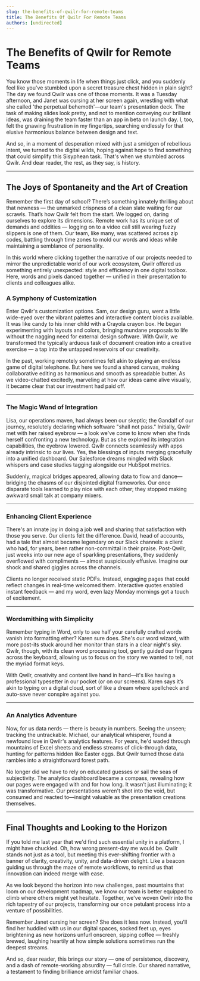 ```yaml
---
slug: the-benefits-of-qwilr-for-remote-teams
title: The Benefits Of Qwilr For Remote Teams
authors: [undirected]
---
```



# The Benefits of Qwilr for Remote Teams

You know those moments in life when things just click, and you suddenly feel like you've stumbled upon a secret treasure chest hidden in plain sight? The day we found Qwilr was one of those moments. It was a Tuesday afternoon, and Janet was cursing at her screen again, wrestling with what she called 'the perpetual behemoth'—our team's presentation deck. The task of making slides look pretty, and not to mention conveying our brilliant ideas, was draining the team faster than an app in beta on launch day. I, too, felt the gnawing frustration in my fingertips, searching endlessly for that elusive harmonious balance between design and text.

And so, in a moment of desperation mixed with just a smidgen of rebellious intent, we turned to the digital wilds, hoping against hope to find something that could simplify this Sisyphean task. That's when we stumbled across Qwilr. And dear reader, the rest, as they say, is history.

---

## The Joys of Spontaneity and the Art of Creation

Remember the first day of school? There’s something innately thrilling about that newness — the unmarked crispness of a clean slate waiting for our scrawls. That’s how Qwilr felt from the start. We logged on, daring ourselves to explore its dimensions. Remote work has its unique set of demands and oddities — logging on to a video call still wearing fuzzy slippers is one of them. Our team, like many, was scattered across zip codes, battling through time zones to mold our words and ideas while maintaining a semblance of personality.

In this world where clicking together the narrative of our projects needed to mirror the unpredictable world of our work ecosystem, Qwilr offered us something entirely unexpected: style and efficiency in one digital toolbox. Here, words and pixels danced together — unified in their presentation to clients and colleagues alike.

### A Symphony of Customization

Enter Qwilr's customization options. Sam, our design guru, went a little wide-eyed over the vibrant palettes and interactive content blocks available. It was like candy to his inner child with a Crayola crayon box. He began experimenting with layouts and colors, bringing mundane proposals to life without the nagging need for external design software. With Qwilr, we transformed the typically arduous task of document creation into a creative exercise — a tap into the untapped reservoirs of our creativity.

In the past, working remotely sometimes felt akin to playing an endless game of digital telephone. But here we found a shared canvas, making collaborative editing as harmonious and smooth as spreadable butter. As we video-chatted excitedly, marveling at how our ideas came alive visually, it became clear that our investment had paid off.

---

### The Magic Wand of Integration

Lisa, our operations maven, had always been our skeptic; the Gandalf of our journey, resolutely declaring which software "shall not pass." Initially, Qwilr met with her raised eyebrow — a look we've come to know when she finds herself confronting a new technology. But as she explored its integration capabilities, the eyebrow lowered. Qwilr connects seamlessly with apps already intrinsic to our lives. Yes, the blessings of inputs merging gracefully into a unified dashboard. Our Salesforce dreams mingled with Slack whispers and case studies tagging alongside our HubSpot metrics. 

Suddenly, magical bridges appeared, allowing data to flow and dance—bridging the chasms of our disjointed digital frameworks. Our once disparate tools learned to play nice with each other; they stopped making awkward small talk at company mixers.

---

### Enhancing Client Experience

There's an innate joy in doing a job well and sharing that satisfaction with those you serve. Our clients felt the difference. David, head of accounts, had a tale that almost became legendary on our Slack channels: a client who had, for years, been rather non-committal in their praise. Post-Qwilr, just weeks into our new age of sparkling presentations, they suddenly overflowed with compliments — almost suspiciously effusive. Imagine our shock and shared giggles across the channels.

Clients no longer received static PDFs. Instead, engaging pages that could reflect changes in real-time welcomed them. Interactive quotes enabled instant feedback — and my word, even lazy Monday mornings got a touch of excitement.

---

### Wordsmithing with Simplicity

Remember typing in Word, only to see half your carefully crafted words vanish into formatting ether? Karen sure does. She's our word wizard, with more post-its stuck around her monitor than stars in a clear night's sky. Qwilr, though, with its clean word processing tool, gently guided our fingers across the keyboard, allowing us to focus on the story we wanted to tell, not the myriad format keys.

With Qwilr, creativity and content live hand in hand—it's like having a professional typesetter in our pocket (or on our screens). Karen says it’s akin to typing on a digital cloud, sort of like a dream where spellcheck and auto-save never conspire against you.

---

### An Analytics Adventure

Now, for us data nerds — there is beauty in numbers. Seeing the unseen; tracking the untrackable. Michael, our analytical whisperer, found a newfound love in Qwilr's analytics features. For years, he'd waded through mountains of Excel sheets and endless streams of click-through data, hunting for patterns hidden like Easter eggs. But Qwilr turned those data rambles into a straightforward forest path.

No longer did we have to rely on educated guesses or sail the seas of subjectivity. The analytics dashboard became a compass, revealing how our pages were engaged with and for how long. It wasn’t just illuminating; it was transformative. Our presentations weren't shot into the void, but consumed and reacted to—insight valuable as the presentation creations themselves.

---

## Final Thoughts and Looking to the Horizon

If you told me last year that we'd find such essential unity in a platform, I might have chuckled. Oh, how wrong present-day me would be. Qwilr stands not just as a tool, but meeting this ever-shifting frontier with a banner of clarity, creativity, unity, and data-driven delight. Like a beacon guiding us through the maze of remote workflows, to remind us that innovation can indeed merge with ease.

As we look beyond the horizon into new challenges, past mountains that loom on our development roadmap, we know our team is better equipped to climb where others might yet hesitate. Together, we've woven Qwilr into the rich tapestry of our projects, transforming our once petulant process into a venture of possibilities.

Remember Janet cursing her screen? She does it less now. Instead, you'll find her huddled with us in our digital spaces, socked feet up, eyes brightening as new horizons unfurl onscreen, sipping coffee — freshly brewed, laughing heartily at how simple solutions sometimes run the deepest streams.

And so, dear reader, this brings our story — one of persistence, discovery, and a dash of remote-working absurdity — full circle. Our shared narrative, a testament to finding brilliance amidst familiar chaos.
